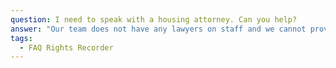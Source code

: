 ```yaml
---
question: I need to speak with a housing attorney. Can you help?
answer: "Our team does not have any lawyers on staff and we cannot provide legal advice or representation. However, if you ask us to, we can connect you with an organization who can talk to you about your rights and options under the law and may be able to connect you with legal services. The Met Council on Housing also has a guide to finding a lawyer for housing-related issues\_[here](https://www.metcouncilonhousing.org/help-answers/finding-a-lawyer/), which you may find helpful.\n"
tags:
  - FAQ Rights Recorder
---
```


